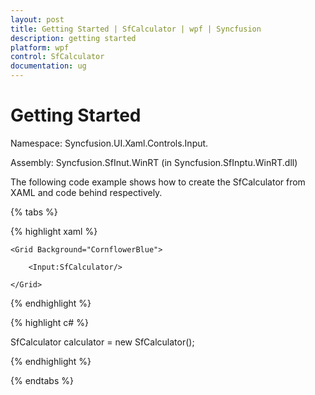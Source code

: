 ```yaml
---
layout: post
title: Getting Started | SfCalculator | wpf | Syncfusion
description: getting started
platform: wpf
control: SfCalculator
documentation: ug
---
```


# Getting Started

Namespace: Syncfusion.UI.Xaml.Controls.Input.

Assembly: Syncfusion.SfInut.WinRT (in Syncfusion.SfInptu.WinRT.dll)

The following code example shows how to create the SfCalculator from XAML and code behind respectively.

{% tabs %}

{% highlight xaml %}

<Page xmlns:Input="using:Syncfusion.UI.Xaml.Controls.Input">

    <Grid Background="CornflowerBlue">

        <Input:SfCalculator/>

    </Grid>

</Page>

{% endhighlight %}

{% highlight c# %}

SfCalculator calculator = new SfCalculator();

{% endhighlight %}

{% endtabs %}


